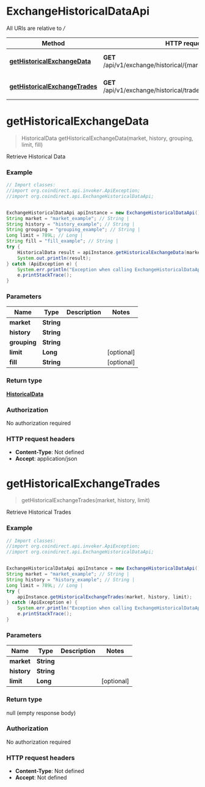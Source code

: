 # ExchangeHistoricalDataApi

All URIs are relative to */*

Method | HTTP request | Description
------------- | ------------- | -------------
[**getHistoricalExchangeData**](ExchangeHistoricalDataApi.md#getHistoricalExchangeData) | **GET** /api/v1/exchange/historical/{market}/{history}/{grouping} | Retrieve Historical Data
[**getHistoricalExchangeTrades**](ExchangeHistoricalDataApi.md#getHistoricalExchangeTrades) | **GET** /api/v1/exchange/historical/trades/{market}/{history} | Retrieve Historical Trades

<a name="getHistoricalExchangeData"></a>
# **getHistoricalExchangeData**
> HistoricalData getHistoricalExchangeData(market, history, grouping, limit, fill)

Retrieve Historical Data

### Example
```java
// Import classes:
//import org.coindirect.api.invoker.ApiException;
//import org.coindirect.api.ExchangeHistoricalDataApi;


ExchangeHistoricalDataApi apiInstance = new ExchangeHistoricalDataApi();
String market = "market_example"; // String | 
String history = "history_example"; // String | 
String grouping = "grouping_example"; // String | 
Long limit = 789L; // Long | 
String fill = "fill_example"; // String | 
try {
    HistoricalData result = apiInstance.getHistoricalExchangeData(market, history, grouping, limit, fill);
    System.out.println(result);
} catch (ApiException e) {
    System.err.println("Exception when calling ExchangeHistoricalDataApi#getHistoricalExchangeData");
    e.printStackTrace();
}
```

### Parameters

Name | Type | Description  | Notes
------------- | ------------- | ------------- | -------------
 **market** | **String**|  |
 **history** | **String**|  |
 **grouping** | **String**|  |
 **limit** | **Long**|  | [optional]
 **fill** | **String**|  | [optional]

### Return type

[**HistoricalData**](HistoricalData.md)

### Authorization

No authorization required

### HTTP request headers

 - **Content-Type**: Not defined
 - **Accept**: application/json

<a name="getHistoricalExchangeTrades"></a>
# **getHistoricalExchangeTrades**
> getHistoricalExchangeTrades(market, history, limit)

Retrieve Historical Trades

### Example
```java
// Import classes:
//import org.coindirect.api.invoker.ApiException;
//import org.coindirect.api.ExchangeHistoricalDataApi;


ExchangeHistoricalDataApi apiInstance = new ExchangeHistoricalDataApi();
String market = "market_example"; // String | 
String history = "history_example"; // String | 
Long limit = 789L; // Long | 
try {
    apiInstance.getHistoricalExchangeTrades(market, history, limit);
} catch (ApiException e) {
    System.err.println("Exception when calling ExchangeHistoricalDataApi#getHistoricalExchangeTrades");
    e.printStackTrace();
}
```

### Parameters

Name | Type | Description  | Notes
------------- | ------------- | ------------- | -------------
 **market** | **String**|  |
 **history** | **String**|  |
 **limit** | **Long**|  | [optional]

### Return type

null (empty response body)

### Authorization

No authorization required

### HTTP request headers

 - **Content-Type**: Not defined
 - **Accept**: Not defined

